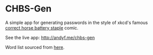 # CHBS-Gen

A simple app for generating passwords in the style of xkcd's famous [correct
horse battery staple](http://xkcd.com/936/) comic.

See the live app: <http://andyf.me/chbs-gen>

Word list sourced from [here](http://www.kilgarriff.co.uk/bnc-readme.html).
